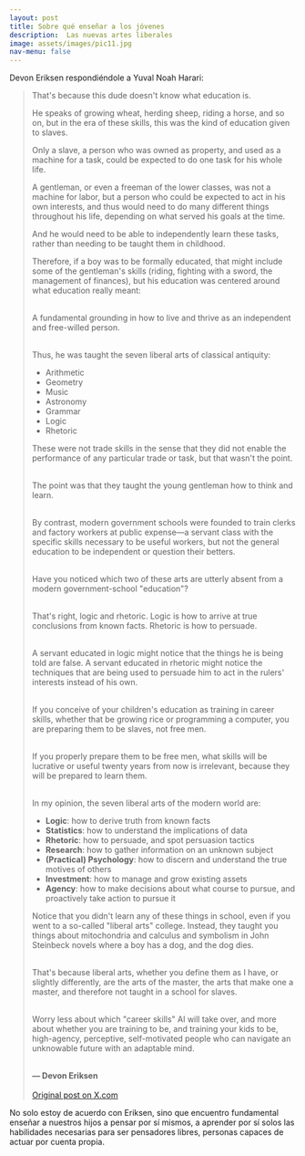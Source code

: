 ```yaml
---
layout: post
title: Sobre qué enseñar a los jóvenes
description:  Las nuevas artes liberales
image: assets/images/pic11.jpg
nav-menu: false
---
```


Devon Eriksen respondiéndole a Yuval Noah Harari:

> That's because this dude doesn't know what education is.        
> 
> He speaks of growing wheat, herding sheep, riding a horse, and so on, but in the era of these skills, this was the kind of education given to slaves.        
> 
>  
> Only a slave, a person who was owned as property, and used as a machine for a task, could be expected to do one task for his whole life.        
> 
>  
> A gentleman, or even a freeman of the lower classes, was not a machine for labor, but a person who could be expected to act in his own interests, and thus would need to do many different things throughout his life, depending on what served his goals at the time.    
> 
>  
> And he would need to be able to independently learn these tasks, rather than needing to be taught them in childhood.  
> 
>  
> Therefore, if a boy was to be formally educated, that might include some of the gentleman's skills (riding, fighting with a sword, the management of finances), but his education was centered around what education really meant:  
> <br>
>  
> A fundamental grounding in how to live and thrive as an independent and free-willed person.  
> <br>
> 
> Thus, he was taught the seven liberal arts of classical antiquity:  
>  
> - Arithmetic  
> - Geometry  
> - Music  
> - Astronomy  
> - Grammar  
> - Logic  
> - Rhetoric  
>
> 
> These were not trade skills in the sense that they did not enable the performance of any particular trade or task, but that wasn't the point.  
> <br>
> 
> The point was that they taught the young gentleman how to think and learn.  
> <br>
> 
> By contrast, modern government schools were founded to train clerks and factory workers at public expense—a servant class with the specific skills necessary to be useful workers, but not the general education to be independent or question their betters.  
> <br>
> 
> Have you noticed which two of these arts are utterly absent from a modern government-school "education"?  
> <br>
> 
> That's right, logic and rhetoric. Logic is how to arrive at true conclusions from known facts. Rhetoric is how to persuade.  
> <br>
> 
> A servant educated in logic might notice that the things he is being told are false. A servant educated in rhetoric might notice the techniques that are being used to persuade him to act in the rulers' interests instead of his own.  
> <br>
> 
> If you conceive of your children's education as training in career skills, whether that be growing rice or programming a computer, you are preparing them to be slaves, not free men.  
> <br>
> 
> If you properly prepare them to be free men, what skills will be lucrative or useful twenty years from now is irrelevant, because they will be prepared to learn them.  
> <br>
> 
> In my opinion, the seven liberal arts of the modern world are:  
>  
> - **Logic**: how to derive truth from known facts  
> - **Statistics**: how to understand the implications of data  
> - **Rhetoric**: how to persuade, and spot persuasion tactics  
> - **Research**: how to gather information on an unknown subject  
> - **(Practical) Psychology**: how to discern and understand the true motives of others  
> - **Investment**: how to manage and grow existing assets  
> - **Agency**: how to make decisions about what course to pursue, and proactively take action to pursue it  
>
> 
> Notice that you didn't learn any of these things in school, even if you went to a so-called "liberal arts" college. Instead, they taught you things about mitochondria and calculus and symbolism in John Steinbeck novels where a boy has a dog, and the dog dies.  
> <br>
> 
> That's because liberal arts, whether you define them as I have, or slightly differently, are the arts of the master, the arts that make one a master, and therefore not taught in a school for slaves.  
> <br>
> 
> Worry less about which "career skills" AI will take over, and more about whether you are training to be, and training your kids to be, high-agency, perceptive, self-motivated people who can navigate an unknowable future with an adaptable mind.  
> <br>
> 
> **— Devon Eriksen**  
>  <br>
> [Original post on X.com](https://x.com/devon_eriksen_/status/1766666283368562883?s=46&t=bx5XQJwFmhMyRz3MGf2l7A)

No solo estoy de acuerdo con Eriksen, sino que encuentro fundamental enseñar a nuestros hijos a pensar por sí mismos, a aprender por sí solos las habilidades necesarias para ser pensadores libres, personas capaces de actuar por cuenta propia.

